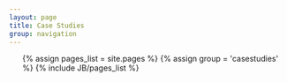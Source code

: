 ```yaml
---
layout: page
title: Case Studies
group: navigation
---
```


<ul class="unstyled">
	{% assign pages_list = site.pages %}
	{% assign group = 'casestudies' %}
	{% include JB/pages_list %}
</ul>